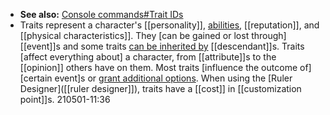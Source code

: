 - __See also:__ [Console commands#Trait IDs](https://ck3.paradoxwikis.com/Console_commands#Trait_IDs)
- Traits represent a character's [[personality]], [abilities]([[ability]]), [[reputation]], and [[physical characteristics]]. They [can be gained or lost through] [[event]]s and some traits [can be inherited by]([[inherit]]) [[descendant]]s. Traits [affect everything about] a character, from [[attribute]]s to the [[opinion]] others have on them. Most traits [influence the outcome of] [certain event]s or [grant additional options](((2_NJ1IuY-))). When using the [Ruler Designer]([[ruler designer]]), traits have a [[cost]] in [[customization point]]s.
210501-11:36
